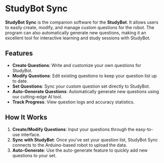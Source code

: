 
# StudyBot Sync

**StudyBot Sync** is the companion software for the **StudyBot**. It allows users to easily create, modify, and manage custom questions for the robot. The program can also automatically generate new questions, making it an excellent tool for interactive learning and study sessions with StudyBot.

## Features

- **Create Questions**: Write and customize your own questions for StudyBot.
- **Modify Questions**: Edit existing questions to keep your question list up to date.
- **Set Questions**: Sync your custom question set directly to StudyBot.
- **Auto-Generate Questions**: Automatically generate new questions using our cutting-edge AI tool.
- **Track Progress**: View question logs and accuracy statistics.

## How It Works

1. **Create/Modify Questions**: Input your questions through the easy-to-use interface.
2. **Sync with StudyBot**: Once you've set your question list, StudyBot Sync connects to the Arduino-based robot to upload the data.
3. **Auto-Generate**: Use the auto-generate feature to quickly add new questions to your set.

